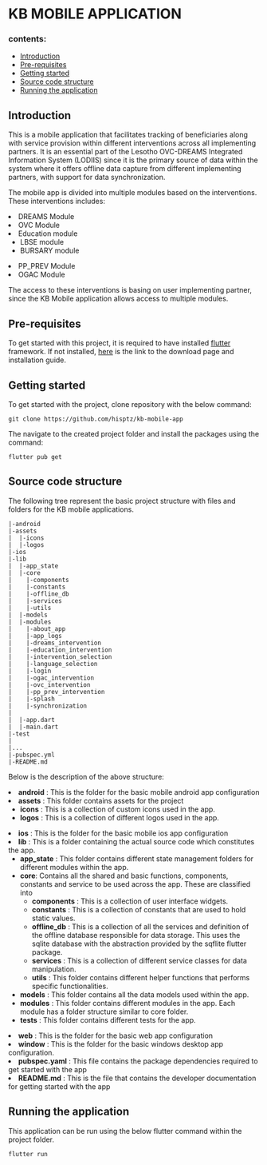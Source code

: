 # KB MOBILE APPLICATION

### contents:
- [Introduction](#intro)
- [Pre-requisites](#preRrequisites)
- [Getting started](#started)
- [Source code structure](#structure)
- [Running the application](#run)

## Introduction <a name="intro"></a>

This is a mobile application that facilitates tracking of beneficiaries along with service provision within different interventions across all implementing partners. It is an essential part of the Lesotho OVC-DREAMS Integrated Information System (LODIIS) since it is the primary source of data within the system where it offers offline data capture from different implementing partners, with support for data synchronization.

The mobile app is divided into multiple modules based on the interventions. These interventions includes:

<li>DREAMS Module</li>
<li>OVC Module</li>
<li>Education module
  <ul>
    <li>LBSE module</li>
    <li>BURSARY module</li>
  </ul>
</li>
<li>PP_PREV Module</li>
<li>OGAC Module</li>

The access to these interventions is basing on user implementing partner, since the KB Mobile application allows access to multiple modules.

## Pre-requisites <a name="preRrequisites"></a>

To get started with this project, it is required to have installed [flutter](https://flutter.dev/) framework. If not installed, [here](https://docs.flutter.dev/get-started/install) is the link to the download page and installation guide.

## Getting started <a name="started"></a>

To get started with the project, clone repository with the below command:

```
git clone https://github.com/hisptz/kb-mobile-app
```

The navigate to the created project folder and install the packages using the command:

```
flutter pub get
```

## Source code structure <a name="structure"></a>

The following tree represent the basic project structure with files and folders for the KB mobile applications.

```
|-android
|-assets
|  |-icons
|  |-logos
|-ios
|-lib
|  |-app_state
|  |-core
|    |-components
|    |-constants
|    |-offline_db
|    |-services
|    |-utils
|  |-models
|  |-modules
|    |-about_app
|    |-app_logs
|    |-dreams_intervention
|    |-education_intervention
|    |-intervention_selection
|    |-language_selection
|    |-login
|    |-ogac_intervention
|    |-ovc_intervention
|    |-pp_prev_intervention
|    |-splash
|    |-synchronization
|
|  |-app.dart
|  |-main.dart
|-test
|
|...
|-pubspec.yml
|-README.md

```

Below is the description of the above structure:

<li><strong>android</strong> : This is the folder for the basic mobile android app configuration</li>
<li><strong>assets</strong> : This folder contains assets for the project
    <ul>
        <li><strong>icons</strong> : This is a collection of custom icons used in the app.</li>
        <li><strong>logos</strong> : This is a collection of different logos used in the app.</li>
    </ul>
</li>
<li><strong>ios</strong> : This is the folder for the basic mobile ios app configuration</li>
<li><strong>lib</strong> : This is a folder containing the actual source code which constitutes the app.
    <ul>
        <li><strong>app_state</strong> : This folder contains different state management folders for different modules within the app.</li>
        <li><strong>core</strong>: Contains all the shared and basic functions, components, constants and service to be used across the app. These are classified into
             <ul>
                <li><strong>components</strong> : This is a collection of user interface widgets. </li>
                <li><strong>constants</strong> : This is a collection of constants that are used to hold static values.</li>
                <li><strong>offline_db</strong> : This is a collection of all the services and definition of the offline database responsible for data storage. This uses the sqlite database with the abstraction provided by the sqflite flutter package.</li>
                <li><strong>services</strong> : This is a collection of different service classes for data manipulation.</li>
                <li><strong>utils</strong> : This folder contains different helper functions that performs specific functionalities.</li>
            </ul>
        </li>
        <li><strong>models</strong> : This folder contains all the data models used within the app.</li>
        <li><strong>modules</strong> : This folder contains different modules in the app. Each module has a folder structure similar to core folder.</li>
        <li><strong>tests</strong> : This folder contains different tests for the app.</li>
    </ul>
</li>
<li><strong>web</strong> : This is the folder for the basic web app configuration</li>
<li><strong>window</strong> : This is the folder for the basic windows desktop app configuration.</li>
<li><strong>pubspec.yaml</strong> : This file contains the package dependencies required to get started with the app</li>
<li><strong>README.md</strong> : This is the file that contains the developer documentation for getting started with the app</li>

## Running the application <a name="run"></a>

This application can be run using the below flutter command within the project folder.

```
flutter run
```